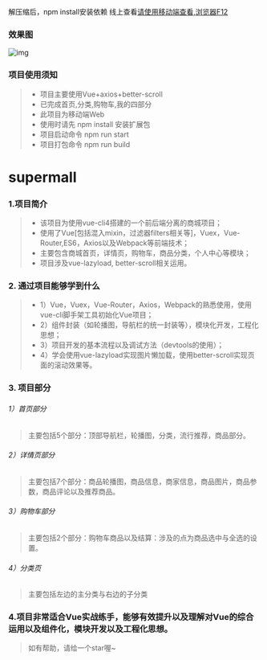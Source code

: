 解压缩后，npm install安装依赖
线上查看[请使用移动端查看,浏览器F12](http://mall.trigger7.cn/)

### 效果图

![img](https://gitee.com/li-xinyan7/super-mall/raw/master/public/77.gif)

### 项目使用须知
> * 项目主要使用Vue+axios+better-scroll
> * 已完成首页,分类,购物车,我的四部分
> * 此项目为移动端Web
> * 使用时请先 npm install 安装扩展包
> * 项目启动命令 npm run start
> * 项目打包命令 npm run build

# supermall

### 1.项目简介
> * 该项目为使用vue-cli4搭建的一个前后端分离的商城项目；
> * 使用了Vue[包括混入mixin，过滤器filters相关等]，Vuex，Vue-Router,ES6，Axios以及Webpack等前端技术；
> * 主要包含商城首页，详情页，购物车，商品分类，个人中心等模块；
> * 项目涉及vue-lazyload, better-scroll相关运用。

### 2. 通过项目能够学到什么
> * 1）Vue，Vuex，Vue-Router，Axios，Webpack的熟悉使用，使用vue-cli脚手架工具初始化Vue项目；
> * 2）组件封装（如轮播图，导航栏的统一封装等），模块化开发，工程化思想；
> * 3）项目开发的基本流程以及调试方法（devtools的使用）；
> * 4）学会使用vue-lazyload实现图片懒加载，使用better-scroll实现页面的滚动效果等。

### 3. 项目部分
###### 1）首页部分
> 主要包括5个部分：顶部导航栏，轮播图，分类，流行推荐，商品部分。
>
> 

###### 2）详情页部分
> 主要包括7个部分：商品轮播图，商品信息，商家信息，商品图片，商品参数，商品评论以及推荐商品。
>

###### 3）购物车部分
> 主要包括2个部分：购物车商品以及结算：涉及的点为商品选中与全选的设置。
>

 ###### 4）分类页
> 主要包括左边的主分类与右边的子分类
>

### 4.项目非常适合Vue实战练手，能够有效提升以及理解对Vue的综合运用以及组件化，模块开发以及工程化思想。
> 如有帮助，请给一个star喔~



